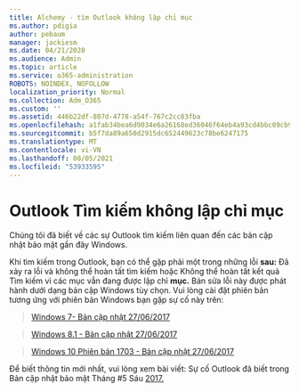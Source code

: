 ```yaml
---
title: Alchemy - tìm Outlook không lập chỉ mục
ms.author: pdigia
author: pebaum
manager: jackiesm
ms.date: 04/21/2020
ms.audience: Admin
ms.topic: article
ms.service: o365-administration
ROBOTS: NOINDEX, NOFOLLOW
localization_priority: Normal
ms.collection: Adm_O365
ms.custom: ''
ms.assetid: 446b22df-807d-4778-a54f-767c2cc83fba
ms.openlocfilehash: a1fab34bea6d9034e6a26168ed36046f64eb4a93cd4bbc09cb94a60c85f5585d
ms.sourcegitcommit: b5f7da89a650d2915dc652449623c78be6247175
ms.translationtype: MT
ms.contentlocale: vi-VN
ms.lasthandoff: 08/05/2021
ms.locfileid: "53933595"
---
```

# <a name="outlook-search-not-indexing"></a>Outlook Tìm kiếm không lập chỉ mục

Chúng tôi đã biết về các sự Outlook tìm kiếm liên quan đến các bản cập nhật bảo mật gần đây Windows.
  
Khi tìm kiếm trong Outlook, bạn có thể gặp phải một trong những lỗi **sau:** Đã xảy ra lỗi và không thể hoàn tất tìm kiếm hoặc Không thể hoàn tất kết quả Tìm kiếm vì các mục vẫn đang được lập chỉ **mục.** Bản sửa lỗi này được phát hành dưới dạng bản cập Windows tùy chọn. Vui lòng cài đặt phiên bản tương ứng với phiên bản Windows bạn gặp sự cố này trên: 
  
> [Windows 7- Bản cập nhật 27/06/2017](https://support.microsoft.com/topic/june-27-2017-kb4022168-preview-of-monthly-rollup-b8e847d5-3b84-367e-4dcb-cc7a25f06d40)
    
> [Windows 8.1 - Bản cập nhật 27/06/2017](https://support.microsoft.com/topic/june-27-2017-kb4022720-preview-of-monthly-rollup-b98970bb-6f11-46c3-8681-a6b85d5d8eb4)
    
> [Windows 10 Phiên bản 1703 - Bản cập nhật 27/06/2017](https://support.microsoft.com/topic/compatibility-update-for-upgrading-to-windows-10-version-1703-june-27-2017-32a45f84-19d8-2535-029c-d083b5f6765e)
    
Để biết thông tin mới nhất, vui lòng xem bài viết: Sự cố Outlook đã biết trong Bản cập nhật bảo mật Tháng #5 Sáu [2017.](https://support.office.com/article/Outlook-known-issues-in-the-June-2017-security-updates-3F6DBFFD-8505-492D-B19F-B3B89369ED9B.aspx) 
  

